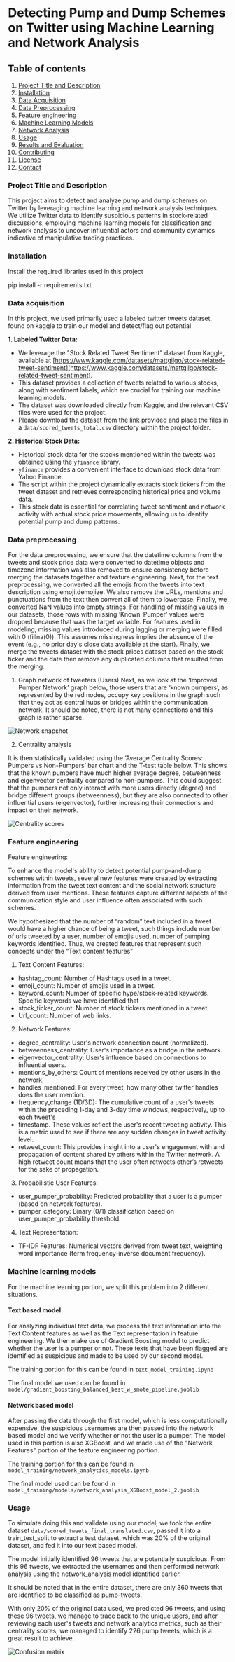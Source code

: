 # Detecting Pump and Dump Schemes on Twitter using Machine Learning and Network Analysis 


## Table of contents

1.  [Project Title and Description](#project-title-and-description)
2.  [Installation](#installation)
3.  [Data Acquisition](#data-acquisition)
4.  [Data Preprocessing](#data-preprocessing)
5.  [Feature engineering](#feature-engineering)
5.  [Machine Learning Models](#machine-learning-models)
6.  [Network Analysis](#network-analysis)
7.  [Usage](#usage)
8.  [Results and Evaluation](#results-and-evaluation)
9.  [Contributing](#contributing)
10. [License](#license)
11. [Contact](#contact)


### Project Title and Description <a name="project-title-and-description"></a>

This project aims to detect and analyze pump and dump schemes on Twitter by leveraging machine learning and network analysis techniques. We utilize Twitter data to identify suspicious patterns in stock-related discussions, employing machine learning models for classification and network analysis to uncover influential actors and community dynamics indicative of manipulative trading practices.

### Installation <a name = "installation"></a>

Install the required libraries used in this project

pip install -r requirements.txt


### Data acquisition <a name = "data-acquistion"></a>

In this project, we used primarily used a labeled twitter tweets dataset, found on kaggle to train our model and detect/flag out potential


**1. Labeled Twitter Data:**

* We leverage the "Stock Related Tweet Sentiment" dataset from Kaggle, available at [https://www.kaggle.com/datasets/mattgilgo/stock-related-tweet-sentiment](https://www.kaggle.com/datasets/mattgilgo/stock-related-tweet-sentiment).
* This dataset provides a collection of tweets related to various stocks, along with sentiment labels, which are crucial for training our machine learning models.
* The dataset was downloaded directly from Kaggle, and the relevant CSV files were used for the project.
* Please download the dataset from the link provided and place the files in a `data/scored_tweets_total.csv` directory within the project folder.

**2. Historical Stock Data:**

* Historical stock data for the stocks mentioned within the tweets was obtained using the `yfinance` library.
* `yfinance` provides a convenient interface to download stock data from Yahoo Finance.
* The script within the project dynamically extracts stock tickers from the tweet dataset and retrieves corresponding historical price and volume data.
* This stock data is essential for correlating tweet sentiment and network activity with actual stock price movements, allowing us to identify potential pump and dump patterns.


### Data preprocessing <a name = "data-preprocessing"></a>

For the data preprocessing, we ensure that the datetime columns from the tweets and stock price data were converted to datetime objects and timezone information was also removed to ensure consistency before merging the datasets together and feature engineering. Next, for the text preprocessing, we converted all the emojis from the tweets into text description using emoji.demojize. We also remove the URLs, mentions and punctuations from the text then convert all of them to lowercase. Finally, we converted NaN values into empty strings. For handling of missing values in our datasets, those rows with missing ‘Known_Pumper’ values were dropped because that was the target variable. For features used in modeling, missing values introduced during lagging or merging were filled with 0 (fillna(0)). This assumes missingness implies the absence of the event (e.g., no prior day's close data available at the start). Finally, we merge the tweets dataset with the stock prices dataset based on the stock ticker and the date then remove any duplicated columns that resulted from the merging.



1. Graph network of tweeters (Users)
Next, as we look at the ‘Improved Pumper Network’ graph below, those users that are ‘known pumpers’, as represented by the red nodes, occupy key positions in the graph such that they act as central hubs or bridges within the communication network. 
It should be noted, there is not many connections and this graph is rather sparse.

![Network snapshot](images/graph_nework.png)

2. Centrality analysis

It is then statistically validated using the ‘Average Centrality Scores: Pumpers vs Non-Pumpers’ bar chart and the T-test table below. This shows that the known pumpers have much higher average degree, betweenness and eigenvector centrality compared to non-pumpers. This could suggest that the pumpers not only interact with more users directly (degree) and bridge different groups (betweenness), but they are also connected to other influential users (eigenvector), further increasing their connections and impact on their network.

![Centrality scores](images/centrality_scores.png)


### Feature engineering <a name = "feature-engineering"></a>

Feature engineering: 

To enhance the model's ability to detect potential pump-and-dump schemes within tweets, several new features were created by extracting information from the tweet text content and the social network structure derived from user mentions. These features capture different aspects of the communication style and user influence often associated with such schemes.

We hypothesized that the number of “random” text included in a tweet would have a higher chance of being a tweet, such things include number of urls tweeted by a user, number of emojis used, number of pumping keywords identified. Thus, we created features that represent such concepts under the “Text content features”

1. Text Content Features:

- hashtag_count: Number of Hashtags used in a tweet.
- emoji_count: Number of emojis used in a tweet.
- keyword_count: Number of specific hype/stock-related keywords. Specific keywords we have identified that 
- stock_ticker_count: Number of stock tickers mentioned in a tweet
- Url_count: Number of web links.

2. Network Features:

- degree_centrality: User's network connection count (normalized).
- betweenness_centrality: User's importance as a bridge in the network.
- eigenvector_centrality: User's influence based on connections to influential users.
- mentions_by_others: Count of mentions received by other users in the network.
- handles_mentioned: For every tweet, how many other twitter handles does the user mention.
- frequency_change (1D/3D): The cumulative count of a user's tweets within the preceding 1-day and 3-day time windows, respectively, up to each tweet's 
- timestamp. These values reflect the user's recent tweeting activity. This is a metric used to see if there are any sudden changes in tweet activity level.
- retweet_count: This provides insight into a user's engagement with and propagation of content shared by others within the Twitter network. A high retweet count means that the user often retweets other’s retweets for the sake of propagation.

3. Probabilistic User Features:
- user_pumper_probability: Predicted probability that a user is a pumper (based on network features).
- pumper_category: Binary (0/1) classification based on user_pumper_probability threshold.

4. Text Representation:
- TF-IDF Features: Numerical vectors derived from tweet text, weighting word importance (term frequency-inverse document frequency).


### Machine learning models <a name = "machine-learning-models"></a>

For the machine learning portion, we split this problem into 2 different situations.

#### Text based model

For analyzing individual text data, we process the text information into the Text Content features as well as the Text representation in feature engineering. We then make use of Gradient Boosting model to predict whether the user is a pumper or not. These texts that have been flagged are identified as suspicious and made to be used by our second model. 

The training portion for this can be found in ```text_model_training.ipynb```

The final model we used can be found in ```model/gradient_boosting_balanced_best_w_smote_pipeline.joblib```

#### Network based model

After passing the data through the first model, which is less computationally expensive, the suspicious usernames are then passed into the network based model and we verify whether or not the user is a pumper. The model used in this portion is also XGBoost, and we made use of the "Network Features" portion of the feature engineering portion.

The training portion for this can be found in ```model_training/network_analytics_models.ipynb```

The final model used can be found in ```model_training/models/network_analysis_XGBoost_model_2.joblib```


### Usage

To simulate doing this and validate using our model, we took the entire dataset ```data/scored_tweets_final_translated.csv```, passed it into a train_test_split to extract a test dataset, which was 20% of the original dataset, and fed it into our text based model. 

The model initially identified 96 tweets that are potentially suspicious. From this 96 tweets, we extracted the usernames and then performed network analysis using the network_analysis model identified earlier.

It should be noted that in the entire dataset, there are only 360 tweets that are identified to be classified as pump-tweets. 

With only 20% of the original data used, we predicted 96 tweets, and using these 96 tweets, we manage to trace back to the unique users, and after reviewing each user's tweets and network analytics metrics, such as their centrality scores, we managed to identify 226 pump tweets, which is a great result to achieve.

![Confusion matrix](images/test_confusion_matrix.png)






